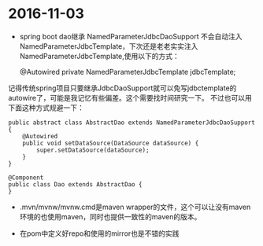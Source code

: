 # 2016-11-03


 - spring boot dao继承 NamedParameterJdbcDaoSupport 不会自动注入 NamedParameterJdbcTemplate，下次还是老老实实注入 NamedParameterJdbcTemplate,使用以下的方式：


	 @Autowired
	    private NamedParameterJdbcTemplate jdbcTemplate;



记得传统spring项目只要继承JdbcDaoSupport就可以免写jdbctemplate的autowire了，可能是我记忆有些偏差。这个需要找时间研究一下。
不过也可以用下面这种方式规避一下：

	public abstract class AbstractDao extends NamedParameterJdbcDaoSupport {
	    @Autowired
	    public void setDataSource(DataSource dataSource) {
	        super.setDataSource(dataSource);
	    }
	}
	
	@Component
	public class Dao extends AbstractDao {
	}

 - .mvn/mvnw/mvnw.cmd是maven wrapper的文件，这个可以让没有maven环境的也使用maven，同时也提供一致性的maven的版本。

 - 在pom中定义好repo和使用的mirror也是不错的实践
